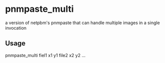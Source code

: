 # pnmpaste_multi
a version of netpbm's pnmpaste that can handle multiple images in a single invocation

## Usage
pnmpaste_multi fiel1 x1 y1 file2 x2 y2 ...
